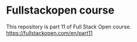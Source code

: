 # Fullstackopen course

This repository is part 11 of Full Stack Open course. https://fullstackopen.com/en/part11

